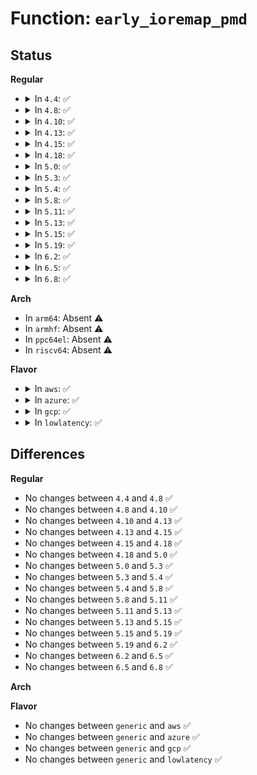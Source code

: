# Function: <code>early_ioremap_pmd</code>

## Status
<b>Regular</b>
<ul>
<li>
<details>
<summary>In <code>4.4</code>: ✅</summary>

```c
pmd_t *early_ioremap_pmd(long unsigned int addr);
```

**Collision:** Unique Static

**Inline:** No

**Transformation:** False

**Instances:**

```
In arch/x86/mm/ioremap.c (ffffffff81f77d92)
Location: arch/x86/mm/ioremap.c:424
Inline: False
Direct callers:
  - arch/x86/mm/ioremap.c:early_ioremap_init
  - arch/x86/mm/ioremap.c:early_ioremap_init
  - arch/x86/mm/ioremap.c:early_ioremap_init
```
**Symbols:**

```
ffffffff81f77d92-ffffffff81f77e17: early_ioremap_pmd (STB_LOCAL)
```
</details>
</li>
<li>
<details>
<summary>In <code>4.8</code>: ✅</summary>

```c
pmd_t *early_ioremap_pmd(long unsigned int addr);
```

**Collision:** Unique Static

**Inline:** No

**Transformation:** False

**Instances:**

```
In arch/x86/mm/ioremap.c (ffffffff81fa04d8)
Location: arch/x86/mm/ioremap.c:423
Inline: False
Direct callers:
  - arch/x86/mm/ioremap.c:early_ioremap_init
  - arch/x86/mm/ioremap.c:early_ioremap_init
  - arch/x86/mm/ioremap.c:early_ioremap_init
```
**Symbols:**

```
ffffffff81fa04d8-ffffffff81fa0562: early_ioremap_pmd (STB_LOCAL)
```
</details>
</li>
<li>
<details>
<summary>In <code>4.10</code>: ✅</summary>

```c
pmd_t *early_ioremap_pmd(long unsigned int addr);
```

**Collision:** Unique Static

**Inline:** No

**Transformation:** False

**Instances:**

```
In arch/x86/mm/ioremap.c (ffffffff81fdba49)
Location: arch/x86/mm/ioremap.c:423
Inline: False
Direct callers:
  - arch/x86/mm/ioremap.c:early_ioremap_init
  - arch/x86/mm/ioremap.c:early_ioremap_init
  - arch/x86/mm/ioremap.c:early_ioremap_init
```
**Symbols:**

```
ffffffff81fdba49-ffffffff81fdbad3: early_ioremap_pmd (STB_LOCAL)
```
</details>
</li>
<li>
<details>
<summary>In <code>4.13</code>: ✅</summary>

```c
pmd_t *early_ioremap_pmd(long unsigned int addr);
```

**Collision:** Unique Static

**Inline:** No

**Transformation:** False

**Instances:**

```
In arch/x86/mm/ioremap.c (ffffffff820bca22)
Location: arch/x86/mm/ioremap.c:424
Inline: False
Direct callers:
  - arch/x86/mm/ioremap.c:early_ioremap_init
  - arch/x86/mm/ioremap.c:early_ioremap_init
  - arch/x86/mm/ioremap.c:early_ioremap_init
```
**Symbols:**

```
ffffffff820bca22-ffffffff820bca99: early_ioremap_pmd (STB_LOCAL)
```
</details>
</li>
<li>
<details>
<summary>In <code>4.15</code>: ✅</summary>

```c
pmd_t *early_ioremap_pmd(long unsigned int addr);
```

**Collision:** Unique Static

**Inline:** No

**Transformation:** False

**Instances:**

```
In arch/x86/mm/ioremap.c (ffffffff826c346f)
Location: arch/x86/mm/ioremap.c:746
Inline: False
Direct callers:
  - arch/x86/mm/ioremap.c:early_ioremap_init
  - arch/x86/mm/ioremap.c:early_ioremap_init
  - arch/x86/mm/ioremap.c:early_ioremap_init
```
**Symbols:**

```
ffffffff826c346f-ffffffff826c350d: early_ioremap_pmd (STB_LOCAL)
```
</details>
</li>
<li>
<details>
<summary>In <code>4.18</code>: ✅</summary>

```c
pmd_t *early_ioremap_pmd(long unsigned int addr);
```

**Collision:** Unique Static

**Inline:** No

**Transformation:** False

**Instances:**

```
In arch/x86/mm/ioremap.c (ffffffff826ed6e5)
Location: arch/x86/mm/ioremap.c:746
Inline: False
Direct callers:
  - arch/x86/mm/ioremap.c:early_ioremap_init
  - arch/x86/mm/ioremap.c:early_ioremap_init
  - arch/x86/mm/ioremap.c:early_ioremap_init
```
**Symbols:**

```
ffffffff826ed6e5-ffffffff826ed774: early_ioremap_pmd (STB_LOCAL)
```
</details>
</li>
<li>
<details>
<summary>In <code>5.0</code>: ✅</summary>

```c
pmd_t *early_ioremap_pmd(long unsigned int addr);
```

**Collision:** Unique Static

**Inline:** No

**Transformation:** False

**Instances:**

```
In arch/x86/mm/ioremap.c (ffffffff828a4277)
Location: arch/x86/mm/ioremap.c:754
Inline: False
Direct callers:
  - arch/x86/mm/ioremap.c:early_ioremap_init
  - arch/x86/mm/ioremap.c:early_ioremap_init
  - arch/x86/mm/ioremap.c:early_ioremap_init
```
**Symbols:**

```
ffffffff828a4277-ffffffff828a4306: early_ioremap_pmd (STB_LOCAL)
```
</details>
</li>
<li>
<details>
<summary>In <code>5.3</code>: ✅</summary>

```c
pmd_t *early_ioremap_pmd(long unsigned int addr);
```

**Collision:** Unique Static

**Inline:** No

**Transformation:** False

**Instances:**

```
In arch/x86/mm/ioremap.c (ffffffff828bc713)
Location: arch/x86/mm/ioremap.c:779
Inline: False
Direct callers:
  - arch/x86/mm/ioremap.c:early_ioremap_init
  - arch/x86/mm/ioremap.c:early_ioremap_init
  - arch/x86/mm/ioremap.c:early_ioremap_init
```
**Symbols:**

```
ffffffff828bc713-ffffffff828bc7c1: early_ioremap_pmd (STB_LOCAL)
```
</details>
</li>
<li>
<details>
<summary>In <code>5.4</code>: ✅</summary>

```c
pmd_t *early_ioremap_pmd(long unsigned int addr);
```

**Collision:** Unique Static

**Inline:** No

**Transformation:** False

**Instances:**

```
In arch/x86/mm/ioremap.c (ffffffff828c2bba)
Location: arch/x86/mm/ioremap.c:801
Inline: False
Direct callers:
  - arch/x86/mm/ioremap.c:early_ioremap_init
  - arch/x86/mm/ioremap.c:early_ioremap_init
  - arch/x86/mm/ioremap.c:early_ioremap_init
```
**Symbols:**

```
ffffffff828c2bba-ffffffff828c2c68: early_ioremap_pmd (STB_LOCAL)
```
</details>
</li>
<li>
<details>
<summary>In <code>5.8</code>: ✅</summary>

```c
pmd_t *early_ioremap_pmd(long unsigned int addr);
```

**Collision:** Unique Static

**Inline:** No

**Transformation:** False

**Instances:**

```
In arch/x86/mm/ioremap.c (ffffffff82ce5f4e)
Location: arch/x86/mm/ioremap.c:808
Inline: False
Direct callers:
  - arch/x86/mm/ioremap.c:early_ioremap_init
  - arch/x86/mm/ioremap.c:early_ioremap_init
  - arch/x86/mm/ioremap.c:early_ioremap_init
```
**Symbols:**

```
ffffffff82ce5f4e-ffffffff82ce6029: early_ioremap_pmd (STB_LOCAL)
```
</details>
</li>
<li>
<details>
<summary>In <code>5.11</code>: ✅</summary>

```c
pmd_t *early_ioremap_pmd(long unsigned int addr);
```

**Collision:** Unique Static

**Inline:** No

**Transformation:** False

**Instances:**

```
In arch/x86/mm/ioremap.c (ffffffff82fd38d4)
Location: arch/x86/mm/ioremap.c:808
Inline: False
Direct callers:
  - arch/x86/mm/ioremap.c:early_ioremap_init
  - arch/x86/mm/ioremap.c:early_ioremap_init
  - arch/x86/mm/ioremap.c:early_ioremap_init
```
**Symbols:**

```
ffffffff82fd38d4-ffffffff82fd39af: early_ioremap_pmd (STB_LOCAL)
```
</details>
</li>
<li>
<details>
<summary>In <code>5.13</code>: ✅</summary>

```c
pmd_t *early_ioremap_pmd(long unsigned int addr);
```

**Collision:** Unique Static

**Inline:** No

**Transformation:** False

**Instances:**

```
In arch/x86/mm/ioremap.c (ffffffff831de4fb)
Location: arch/x86/mm/ioremap.c:791
Inline: False
Direct callers:
  - arch/x86/mm/ioremap.c:early_ioremap_init
  - arch/x86/mm/ioremap.c:early_ioremap_init
  - arch/x86/mm/ioremap.c:early_ioremap_init
```
**Symbols:**

```
ffffffff831de4fb-ffffffff831de5aa: early_ioremap_pmd (STB_LOCAL)
```
</details>
</li>
<li>
<details>
<summary>In <code>5.15</code>: ✅</summary>

```c
pmd_t *early_ioremap_pmd(long unsigned int addr);
```

**Collision:** Unique Static

**Inline:** No

**Transformation:** False

**Instances:**

```
In arch/x86/mm/ioremap.c (ffffffff832c17a5)
Location: arch/x86/mm/ioremap.c:836
Inline: False
Direct callers:
  - arch/x86/mm/ioremap.c:early_ioremap_init
  - arch/x86/mm/ioremap.c:early_ioremap_init
  - arch/x86/mm/ioremap.c:early_ioremap_init
```
**Symbols:**

```
ffffffff832c17a5-ffffffff832c1886: early_ioremap_pmd (STB_LOCAL)
```
</details>
</li>
<li>
<details>
<summary>In <code>5.19</code>: ✅</summary>

```c
pmd_t *early_ioremap_pmd(long unsigned int addr);
```

**Collision:** Unique Static

**Inline:** No

**Transformation:** False

**Instances:**

```
In arch/x86/mm/ioremap.c (ffffffff83473e55)
Location: arch/x86/mm/ioremap.c:841
Inline: False
Direct callers:
  - arch/x86/mm/ioremap.c:early_ioremap_init
  - arch/x86/mm/ioremap.c:early_ioremap_init
  - arch/x86/mm/ioremap.c:early_ioremap_init
```
**Symbols:**

```
ffffffff83473e55-ffffffff83473f4b: early_ioremap_pmd (STB_LOCAL)
```
</details>
</li>
<li>
<details>
<summary>In <code>6.2</code>: ✅</summary>

```c
pmd_t *early_ioremap_pmd(long unsigned int addr);
```

**Collision:** Unique Static

**Inline:** No

**Transformation:** False

**Instances:**

```
In arch/x86/mm/ioremap.c (ffffffff83e9bad0)
Location: arch/x86/mm/ioremap.c:850
Inline: False
Direct callers:
  - arch/x86/mm/ioremap.c:early_ioremap_init
  - arch/x86/mm/ioremap.c:early_ioremap_init
  - arch/x86/mm/ioremap.c:early_ioremap_init
```
**Symbols:**

```
ffffffff83e9bad0-ffffffff83e9bbcb: early_ioremap_pmd (STB_LOCAL)
```
</details>
</li>
<li>
<details>
<summary>In <code>6.5</code>: ✅</summary>

```c
pmd_t *early_ioremap_pmd(long unsigned int addr);
```

**Collision:** Unique Static

**Inline:** No

**Transformation:** False

**Instances:**

```
In arch/x86/mm/ioremap.c (ffffffff836bf570)
Location: arch/x86/mm/ioremap.c:855
Inline: False
Direct callers:
  - arch/x86/mm/ioremap.c:early_ioremap_init
  - arch/x86/mm/ioremap.c:early_ioremap_init
  - arch/x86/mm/ioremap.c:early_ioremap_init
```
**Symbols:**

```
ffffffff836bf570-ffffffff836bf66b: early_ioremap_pmd (STB_LOCAL)
```
</details>
</li>
<li>
<details>
<summary>In <code>6.8</code>: ✅</summary>

```c
pmd_t *early_ioremap_pmd(long unsigned int addr);
```

**Collision:** Unique Static

**Inline:** No

**Transformation:** False

**Instances:**

```
In arch/x86/mm/ioremap.c (ffffffff838f0010)
Location: arch/x86/mm/ioremap.c:855
Inline: False
Direct callers:
  - arch/x86/mm/ioremap.c:early_ioremap_init
  - arch/x86/mm/ioremap.c:early_ioremap_init
  - arch/x86/mm/ioremap.c:early_ioremap_init
```
**Symbols:**

```
ffffffff838f0010-ffffffff838f010b: early_ioremap_pmd (STB_LOCAL)
```
</details>
</li>
</ul>
<b>Arch</b>
<ul>
<li>
In <code>arm64</code>: Absent ⚠️
</li>
<li>
In <code>armhf</code>: Absent ⚠️
</li>
<li>
In <code>ppc64el</code>: Absent ⚠️
</li>
<li>
In <code>riscv64</code>: Absent ⚠️
</li>
</ul>
<b>Flavor</b>
<ul>
<li>
<details>
<summary>In <code>aws</code>: ✅</summary>

```c
pmd_t *early_ioremap_pmd(long unsigned int addr);
```

**Collision:** Unique Static

**Inline:** No

**Transformation:** False

**Instances:**

```
In arch/x86/mm/ioremap.c (ffffffff828adb90)
Location: arch/x86/mm/ioremap.c:801
Inline: False
Direct callers:
  - arch/x86/mm/ioremap.c:early_ioremap_init
  - arch/x86/mm/ioremap.c:early_ioremap_init
  - arch/x86/mm/ioremap.c:early_ioremap_init
```
**Symbols:**

```
ffffffff828adb90-ffffffff828adc3e: early_ioremap_pmd (STB_LOCAL)
```
</details>
</li>
<li>
<details>
<summary>In <code>azure</code>: ✅</summary>

```c
pmd_t *early_ioremap_pmd(long unsigned int addr);
```

**Collision:** Unique Static

**Inline:** No

**Transformation:** False

**Instances:**

```
In arch/x86/mm/ioremap.c (ffffffff828a5e2e)
Location: arch/x86/mm/ioremap.c:801
Inline: False
Direct callers:
  - arch/x86/mm/ioremap.c:early_ioremap_init
  - arch/x86/mm/ioremap.c:early_ioremap_init
  - arch/x86/mm/ioremap.c:early_ioremap_init
```
**Symbols:**

```
ffffffff828a5e2e-ffffffff828a5eb1: early_ioremap_pmd (STB_LOCAL)
```
</details>
</li>
<li>
<details>
<summary>In <code>gcp</code>: ✅</summary>

```c
pmd_t *early_ioremap_pmd(long unsigned int addr);
```

**Collision:** Unique Static

**Inline:** No

**Transformation:** False

**Instances:**

```
In arch/x86/mm/ioremap.c (ffffffff828c0a8f)
Location: arch/x86/mm/ioremap.c:801
Inline: False
Direct callers:
  - arch/x86/mm/ioremap.c:early_ioremap_init
  - arch/x86/mm/ioremap.c:early_ioremap_init
  - arch/x86/mm/ioremap.c:early_ioremap_init
```
**Symbols:**

```
ffffffff828c0a8f-ffffffff828c0b3d: early_ioremap_pmd (STB_LOCAL)
```
</details>
</li>
<li>
<details>
<summary>In <code>lowlatency</code>: ✅</summary>

```c
pmd_t *early_ioremap_pmd(long unsigned int addr);
```

**Collision:** Unique Static

**Inline:** No

**Transformation:** False

**Instances:**

```
In arch/x86/mm/ioremap.c (ffffffff828c3bda)
Location: arch/x86/mm/ioremap.c:801
Inline: False
Direct callers:
  - arch/x86/mm/ioremap.c:early_ioremap_init
  - arch/x86/mm/ioremap.c:early_ioremap_init
  - arch/x86/mm/ioremap.c:early_ioremap_init
```
**Symbols:**

```
ffffffff828c3bda-ffffffff828c3c88: early_ioremap_pmd (STB_LOCAL)
```
</details>
</li>
</ul>

## Differences
<b>Regular</b>
<ul>
<li>
No changes between <code>4.4</code> and <code>4.8</code> ✅
</li>
<li>
No changes between <code>4.8</code> and <code>4.10</code> ✅
</li>
<li>
No changes between <code>4.10</code> and <code>4.13</code> ✅
</li>
<li>
No changes between <code>4.13</code> and <code>4.15</code> ✅
</li>
<li>
No changes between <code>4.15</code> and <code>4.18</code> ✅
</li>
<li>
No changes between <code>4.18</code> and <code>5.0</code> ✅
</li>
<li>
No changes between <code>5.0</code> and <code>5.3</code> ✅
</li>
<li>
No changes between <code>5.3</code> and <code>5.4</code> ✅
</li>
<li>
No changes between <code>5.4</code> and <code>5.8</code> ✅
</li>
<li>
No changes between <code>5.8</code> and <code>5.11</code> ✅
</li>
<li>
No changes between <code>5.11</code> and <code>5.13</code> ✅
</li>
<li>
No changes between <code>5.13</code> and <code>5.15</code> ✅
</li>
<li>
No changes between <code>5.15</code> and <code>5.19</code> ✅
</li>
<li>
No changes between <code>5.19</code> and <code>6.2</code> ✅
</li>
<li>
No changes between <code>6.2</code> and <code>6.5</code> ✅
</li>
<li>
No changes between <code>6.5</code> and <code>6.8</code> ✅
</li>
</ul>
<b>Arch</b>
<ul>
</ul>
<b>Flavor</b>
<ul>
<li>
No changes between <code>generic</code> and <code>aws</code> ✅
</li>
<li>
No changes between <code>generic</code> and <code>azure</code> ✅
</li>
<li>
No changes between <code>generic</code> and <code>gcp</code> ✅
</li>
<li>
No changes between <code>generic</code> and <code>lowlatency</code> ✅
</li>
</ul>
